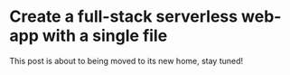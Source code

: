 # Create a full-stack serverless web-app with a single file
This post is about to being moved to its new home, stay tuned!
